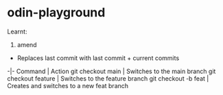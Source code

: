 # odin-playground
Learnt:
1. amend
- Replaces last commit with last commit + current commits

-|-
Command | Action
git checkout main | Switches to the main branch
git checkout feature | Switches to the feature branch
git checkout -b feat | Creates and switches to a new feat branch
